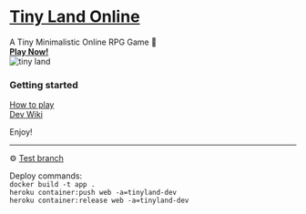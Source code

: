 # [Tiny Land Online](https://diguifi.itch.io/tiny-land)
A Tiny Minimalistic Online RPG Game 🎲  
**[Play Now!](https://diguifi.itch.io/tiny-land)**  
![tiny land](https://user-images.githubusercontent.com/31022286/106227466-fc0c9000-61c7-11eb-875e-b1b16aa6425e.png)



### Getting started
[How to play](https://github.com/tiny-devs/tiny-dungeon-online/wiki/How-to-Play)  
[Dev Wiki](https://github.com/tiny-devs/tiny-dungeon-online/wiki)

Enjoy!

---
⚙️ [Test branch](https://tinyland-dev.herokuapp.com/)

Deploy commands:  
`docker build -t app .`  
`heroku container:push web -a=tinyland-dev`  
`heroku container:release web -a=tinyland-dev`